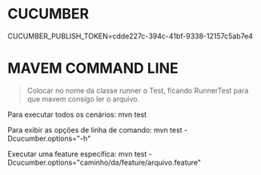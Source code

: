 # CUCUMBER

CUCUMBER_PUBLISH_TOKEN=cdde227c-394c-41bf-9338-12157c5ab7e4

# MAVEM COMMAND LINE
> Colocar no nome da classe runner o Test, ficando RunnerTest para que  mavem consigo ler o arquivo.

Para executar todos os cenários:
mvn test

Para exibir as opções de linha de comando:
mvn test -Dcucumber.options="-h"

Executar uma feature especifica:
mvn test -Dcucumber.options="caminho/da/feature/arquivo.feature"

